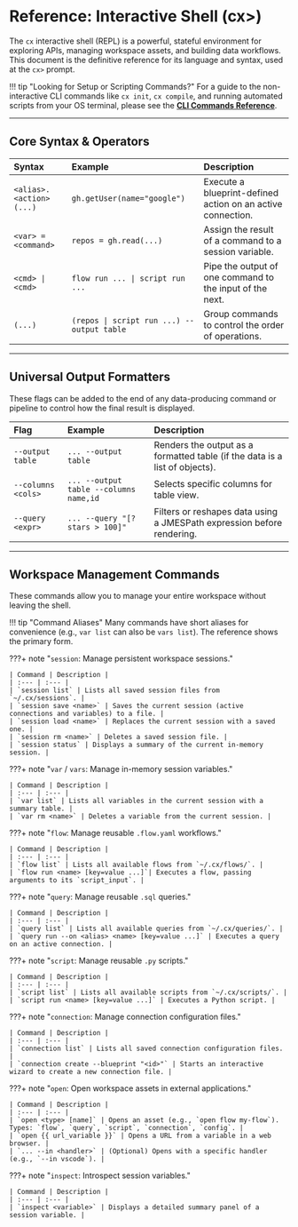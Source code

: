 # Reference: Interactive Shell (cx>)

The `cx` interactive shell (REPL) is a powerful, stateful environment for exploring APIs, managing workspace assets, and building data workflows. This document is the definitive reference for its language and syntax, used at the `cx>` prompt.

!!! tip "Looking for Setup or Scripting Commands?"
For a guide to the non-interactive CLI commands like `cx init`, `cx compile`, and running automated scripts from your OS terminal, please see the [**CLI Commands Reference**](cli.md).

---

## Core Syntax & Operators

| Syntax                  | Example                                    | Description                                                 |
| :---------------------- | :----------------------------------------- | :---------------------------------------------------------- |
| `<alias>.<action>(...)` | `gh.getUser(name="google")`                | Execute a blueprint-defined action on an active connection. |
| `<var> = <command>`     | `repos = gh.read(...)`                     | Assign the result of a command to a session variable.       |
| `<cmd> \| <cmd>`        | `flow run ... \| script run ...`           | Pipe the output of one command to the input of the next.    |
| `(...)`                 | `(repos \| script run ...) --output table` | Group commands to control the order of operations.          |

---

## Universal Output Formatters

These flags can be added to the end of any data-producing command or pipeline to control how the final result is displayed.

| Flag               | Example                                | Description                                                                 |
| :----------------- | :------------------------------------- | :-------------------------------------------------------------------------- |
| `--output table`   | `... --output table`                   | Renders the output as a formatted table (if the data is a list of objects). |
| `--columns <cols>` | `... --output table --columns name,id` | Selects specific columns for table view.                                    |
| `--query <expr>`   | `... --query "[?stars > 100]"`         | Filters or reshapes data using a JMESPath expression before rendering.      |

---

## Workspace Management Commands

These commands allow you to manage your entire workspace without leaving the shell.

!!! tip "Command Aliases"
Many commands have short aliases for convenience (e.g., `var list` can also be `vars list`). The reference shows the primary form.

???+ note "`session`: Manage persistent workspace sessions."

    | Command | Description |
    | :--- | :--- |
    | `session list` | Lists all saved session files from `~/.cx/sessions`. |
    | `session save <name>` | Saves the current session (active connections and variables) to a file. |
    | `session load <name>` | Replaces the current session with a saved one. |
    | `session rm <name>` | Deletes a saved session file. |
    | `session status` | Displays a summary of the current in-memory session. |

???+ note "`var` / `vars`: Manage in-memory session variables."

    | Command | Description |
    | :--- | :--- |
    | `var list` | Lists all variables in the current session with a summary table. |
    | `var rm <name>` | Deletes a variable from the current session. |

???+ note "`flow`: Manage reusable `.flow.yaml` workflows."

    | Command | Description |
    | :--- | :--- |
    | `flow list` | Lists all available flows from `~/.cx/flows/`. |
    | `flow run <name> [key=value ...]`| Executes a flow, passing arguments to its `script_input`. |

???+ note "`query`: Manage reusable `.sql` queries."

    | Command | Description |
    | :--- | :--- |
    | `query list` | Lists all available queries from `~/.cx/queries/`. |
    | `query run --on <alias> <name> [key=value ...]` | Executes a query on an active connection. |

???+ note "`script`: Manage reusable `.py` scripts."

    | Command | Description |
    | :--- | :--- |
    | `script list` | Lists all available scripts from `~/.cx/scripts/`. |
    | `script run <name> [key=value ...]` | Executes a Python script. |

???+ note "`connection`: Manage connection configuration files."

    | Command | Description |
    | :--- | :--- |
    | `connection list` | Lists all saved connection configuration files. |
    | `connection create --blueprint "<id>"` | Starts an interactive wizard to create a new connection file. |

???+ note "`open`: Open workspace assets in external applications."

    | Command | Description |
    | :--- | :--- |
    | `open <type> [name]` | Opens an asset (e.g., `open flow my-flow`). Types: `flow`, `query`, `script`, `connection`, `config`. |
    | `open {{ url_variable }}` | Opens a URL from a variable in a web browser. |
    | `... --in <handler>` | (Optional) Opens with a specific handler (e.g., `--in vscode`). |

???+ note "`inspect`: Introspect session variables."

    | Command | Description |
    | :--- | :--- |
    | `inspect <variable>` | Displays a detailed summary panel of a session variable. |
